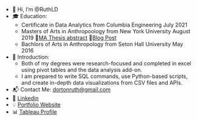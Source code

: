- 👋 Hi, I’m @RuthLD
- 🎓 Education:
  - Certificate in Data Analytics from Columbia Engineering      July 2021
  - Masters of Arts in Anthropoology from New York University    August 2019 🔗[MA Thesis abstract](https://as.nyu.edu/content/dam/nyu-as/anthropology/documents/Dorton%20abstract.pdf) 🔗[Blog Post](https://ruthdorton.com/blog/f/finding-significance-in-my-master%E2%80%99s-thesis)
  - Bachlors of Arts in Anthropology from Seton Hall University  May 2016 
- 💬 Introduction:
  - Both of my degrees were research-focused and completed in excel using pivot tables and the data analysis add-on. 
  - I am prepared to write SQL commands, use Python-based scripts, and create in-depth data visualizations from CSV files and APIs.  
- 📬 Contact Me: dortonruth@gmail.com
- 💼 [Linkedin](https://www.linkedin.com/in/ruth-l-dorton/)
- 💡 [Portfolio Website](https://ruthdorton.com/portfolio)
- 📊 [Tableau Profile](https://public.tableau.com/profile/ruth.dorton#!/?newProfile=&activeTab=0)
